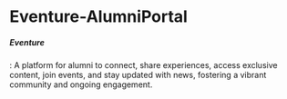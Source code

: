 # Eventure-AlumniPortal
<h5>Eventure</h5>: A platform for alumni to connect, share experiences, access exclusive content, join events, and stay updated with news, fostering a vibrant community and ongoing engagement.
